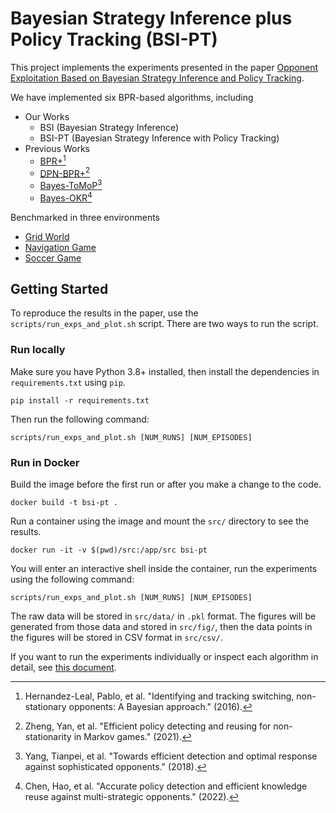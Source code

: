 # Bayesian Strategy Inference plus Policy Tracking (BSI-PT)

This project implements the experiments presented in the paper [Opponent Exploitation Based on Bayesian Strategy Inference and Policy Tracking](https://ieeexplore.ieee.org/document/10148618).

We have implemented six BPR-based algorithms, including

- Our Works
    - BSI (Bayesian Strategy Inference)
    - BSI-PT (Bayesian Strategy Inference with Policy Tracking)
- Previous Works
    - [BPR+](https://researchspace.csir.co.za/dspace/bitstream/handle/10204/9091/Hernandez-Leal_2016.pdf?sequence=1&isAllowed=y)[^bpr]
    - [DPN-BPR+](https://drive.google.com/file/d/1FMxWLF3hAgKTomp-foczAY3ppfF-GE-2/view)[^dpn-bpr]
    - [Bayes-ToMoP](https://arxiv.org/pdf/1809.04240)[^tom]
    - [Bayes-OKR](https://www.sciencedirect.com/science/article/abs/pii/S0950705122001605)[^okr]

Benchmarked in three environments

- [Grid World](src/grid_world/)
- [Navigation Game](src/navigation_game/)
- [Soccer Game](src/soccer_game/)

## Getting Started

To reproduce the results in the paper, use the `scripts/run_exps_and_plot.sh` script. There are two ways to run the script.

### Run locally

Make sure you have Python 3.8+ installed, then install the dependencies in `requirements.txt` using `pip`.

```
pip install -r requirements.txt
```

Then run the following command:

```
scripts/run_exps_and_plot.sh [NUM_RUNS] [NUM_EPISODES]
```

### Run in Docker

Build the image before the first run or after you make a change to the code.

```
docker build -t bsi-pt .
```

Run a container using the image and mount the `src/` directory to see the results.

```
docker run -it -v $(pwd)/src:/app/src bsi-pt
```

You will enter an interactive shell inside the container, run the experiments using the following command:

```
scripts/run_exps_and_plot.sh [NUM_RUNS] [NUM_EPISODES]
```

The raw data will be stored in `src/data/` in `.pkl` format. The figures will be generated from those data and stored in `src/fig/`, then the data points in the figures will be stored in CSV format in `src/csv/`.

If you want to run the experiments individually or inspect each algorithm in detail, see [this document](src.md).

[^bpr]: Hernandez-Leal, Pablo, et al. "Identifying and tracking switching, non-stationary opponents: A Bayesian approach." (2016).
[^dpn-bpr]: Zheng, Yan, et al. "Efficient policy detecting and reusing for non-stationarity in Markov games." (2021).
[^tom]: Yang, Tianpei, et al. "Towards efficient detection and optimal response against sophisticated opponents." (2018).
[^okr]: Chen, Hao, et al. "Accurate policy detection and efficient knowledge reuse against multi-strategic opponents." (2022).
